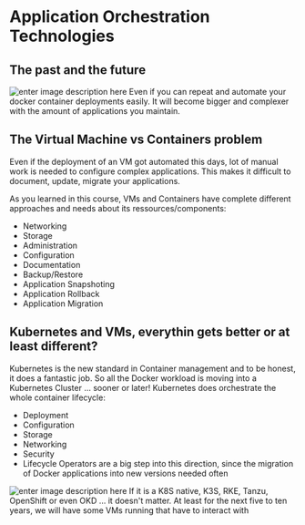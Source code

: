 # Application Orchestration Technologies

## The past and the future

![enter image description here](https://github.com/joe-speedboat/workshop.docker/raw/main/images/evol.png)
Even if you can repeat and automate your docker container deployments easily. 
It will become bigger and complexer with the amount of applications you maintain.

## The Virtual Machine vs Containers problem
Even if the deployment of an VM got automated this days, lot of manual work is needed to configure complex applications.
This makes it difficult to document, update, migrate your applications.

As you learned in this course, VMs and Containers have complete different approaches and needs about its ressources/components:
- Networking
- Storage
- Administration
- Configuration
- Documentation
- Backup/Restore
- Application Snapshoting
- Application Rollback
- Application Migration

## Kubernetes and VMs, everythin gets better or at least different?
Kubernetes is the new standard in Container management and to be honest, it does a fantastic job.
So all the Docker workload is moving into a Kubernetes Cluster ... sooner or later!
Kubernetes does orchestrate the whole container lifecycle:
- Deployment
- Configuration
- Storage
- Networking
- Security
- Lifecycle
Operators are a big step into this direction, since the migration of Docker applications into new versions needed often 

![enter image description here](https://raw.githubusercontent.com/joe-speedboat/workshop.docker/main/images/components-of-kubernetes.svg)
If it is a K8S native, K3S, RKE, Tanzu, OpenShift or even OKD ... it doesn't matter.
At least for the next five to ten years, we will have some VMs running that have to interact with 
<!--stackedit_data:
eyJoaXN0b3J5IjpbLTIwMjI2NTcyOF19
-->